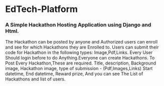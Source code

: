 # EdTech-Platform
### A Simple Hackathon Hosting Application using Django and Html.
The Hackathon can be posted by anyone and Authorized users can enroll and see for which Hackathons they are Enrolled to.
Users can submit their code for Hackathon in the following types: Image,Pdf,Links.
Every User Should login before to do Anything.Everyone can create Hackathons.
To Post Every Hackathon,These are required.
Title,
description,
Background image,
Hackathon image,
type of submission - (Pdf,Images,Links)
Start datetime,
End datetime,
Reward prize,
And you can see The List of Hackathons and list of users.
